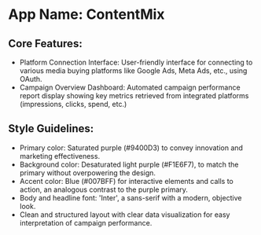 # **App Name**: ContentMix

## Core Features:

- Platform Connection Interface: User-friendly interface for connecting to various media buying platforms like Google Ads, Meta Ads, etc., using OAuth.
- Campaign Overview Dashboard: Automated campaign performance report display showing key metrics retrieved from integrated platforms (impressions, clicks, spend, etc.)

## Style Guidelines:

- Primary color: Saturated purple (#9400D3) to convey innovation and marketing effectiveness.
- Background color: Desaturated light purple (#F1E6F7), to match the primary without overpowering the design.
- Accent color: Blue (#007BFF) for interactive elements and calls to action, an analogous contrast to the purple primary.
- Body and headline font: 'Inter', a sans-serif with a modern, objective look.
- Clean and structured layout with clear data visualization for easy interpretation of campaign performance.